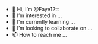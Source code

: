 - 👋 Hi, I’m @Faye12tt
- 👀 I’m interested in ...
- 🌱 I’m currently learning ...
- 💞️ I’m looking to collaborate on ...
- 📫 How to reach me ...

<!---
Faye12tt/Faye12tt is a ✨ special ✨ repository because its `README.md` (this file) appears on your GitHub profile.
You can click the Preview link to take a look at your changes.
--->
